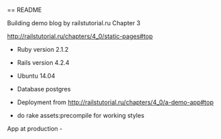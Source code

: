 == README

Building demo blog by railstutorial.ru  Chapter 3

http://railstutorial.ru/chapters/4_0/static-pages#top

* Ruby version 2.1.2

* Rails version 4.2.4

* Ubuntu 14.04

* Database postgres

* Deployment from http://railstutorial.ru/chapters/4_0/a-demo-app#top

- do rake assets:precompile for working styles


App at production -

